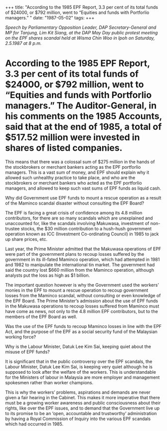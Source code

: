 +++ 
title: "According to the 1985 EPF Report, 3.3 per cent of its total funds of $24000, or $792 million, went to “Equities and funds with Portforlio managers.” "
date: "1987-05-02"
tags:
+++

_Speech by Parliamentary Opposition Leader, DAP Secretary-General and MP for Tanjung, Lim Kit Siang, at the DAP May Day public protest meeting on the EPF shares scandal held at Wisma Chin Woo in Ipoh on Saturday, 2.5.1987 at 8 p.m._

# According to the 1985 EPF Report, 3.3 per cent of its total funds of $24000, or $792 million, went to “Equities and funds with Portforlio managers.” The Auditor-General, in his comments on the 1985 Accounts, said that at the end of 1985, a total of $517.52 million were invested in shares of listed companies.

This means that there was a colossal sum of $275 million in the hands of the stockbrokers or merchant bankers acting as the EPF portforlio managers. This is a vast sum of money, and EPF should explain why it allowed such unhealthy practice to take place, and who are the stockbrokers or merchant bankers who acted as the EPF portforlio managers, and allowed to keep such vast sums of EPF funds as liquid cash.</u>

Why did Government use EPF funds to mount a rescue operation as a result of the Maminco scandal disaster without consulting the EPF Board?						

The EPF is facing a great crisis of confidence among its 4.8 million contributors, for there are so many scandals which are unexplained and unaccounted for, like the scandals involving Makuwasa, investment of non-trustee stocks, the $30 million contribution to a hush-hush government operation known as ICC (Investment Co-ordinating Council) in 1985 to jack up share prices, etc.

Last year, the Prime Minister admitted that the Makuwasa operations of EPF were part of the government plans to recoup losses suffered by the government in its ill-fated Maminco operation, which had attempted in 1981 and 1982 to manipulate the international tin market. The government had said the country lost $660 million from the Maminco operation, although analysts put the loss as high as $1 billion.

The important question however is why the Government used the workers’ monies in the EPF to mount a rescue operation to recoup government losses from the Maminco scandal, without consulting or even knowledge of the EPF Board. The Prime Minister’s admission about the use of EPF funds in the Makuwasa operations to recoup losses suffered from Maminco must have come as news, not only to the 4.8 million EPF contributors, but to the members of the EPF Board as well.

Was the use of the EPF funds to recoup Maminco losses in line with the EPF Act, and the purpose of the EPF as a social security fund of the Malaysian working force?

Why is the Labour Minister, Datuk Lee Kim Sai, keeping quiet about the misuse of EPF funds?	

It is significant that in the public controversy over the EPF scandals, the Labour Minister, Datuk Lee Kim Sai, is keeping very quiet although he is supposed to look after the welfare of the workers. This is understandable for the Ministers of labour in Malaysia are more employer and management spokesmen rather than worker champions.

This is why the workers’ problems, aspirations and demands are never given a fair hearing in the Cabinet. This makes it more imperative that there must be a growing worker awareness and public consciousness about their rights, like over the EPF issues, and to demand that the Government live up to its promise to be an ‘open, accountable and trustworthy’ administration by having a Royal Commission of Inquiry into the various EPF scandals which had occurred in 1985.
 
